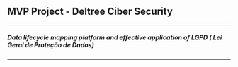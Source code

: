 ## MVP Project - Deltree Ciber Security
---
##### Data lifecycle mapping platform and effective application of LGPD ( Lei Geral de Proteção de Dados)
---
